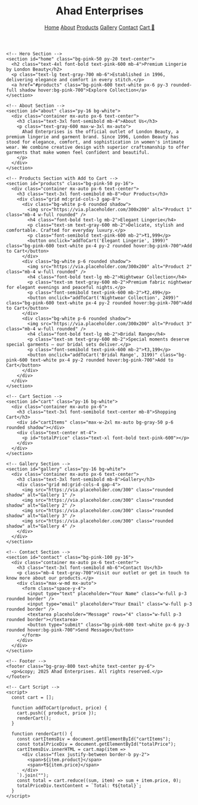 
<html lang="en">
  <head>
    <meta charset="UTF-8" />
    <meta name="viewport" content="width=device-width, initial-scale=1.0" />
    <title>Ahad Enterprises | London Beauty</title>
    <script src="https://cdn.tailwindcss.com"></script>
  </head>
  <body class="font-sans text-gray-800">
    <!-- Header -->
    <header class="bg-white shadow-md">
      <div class="container mx-auto px-6 py-4 flex justify-between items-center">
        <h1 class="text-2xl font-bold text-pink-600">Ahad Enterprises</h1>
        <nav class="space-x-6">
          <a href="#home" class="hover:text-pink-500">Home</a>
          <a href="#about" class="hover:text-pink-500">About</a>
          <a href="#products" class="hover:text-pink-500">Products</a>
          <a href="#gallery" class="hover:text-pink-500">Gallery</a>
          <a href="#contact" class="hover:text-pink-500">Contact</a>
          <a href="#cart" class="hover:text-pink-500">Cart 🛒</a>
        </nav>
      </div>
    </header>

    <!-- Hero Section -->
    <section id="home" class="bg-pink-50 py-20 text-center">
      <h2 class="text-4xl font-bold text-pink-600 mb-4">Premium Lingerie by London Beauty</h2>
      <p class="text-lg text-gray-700 mb-6">Established in 1996, delivering elegance and comfort in every stitch.</p>
      <a href="#products" class="bg-pink-600 text-white px-6 py-3 rounded-full shadow hover:bg-pink-700">Explore Collection</a>
    </section>

    <!-- About Section -->
    <section id="about" class="py-16 bg-white">
      <div class="container mx-auto px-6 text-center">
        <h3 class="text-3xl font-semibold mb-4">About Us</h3>
        <p class="text-gray-600 max-w-3xl mx-auto">
          Ahad Enterprises is the official outlet of London Beauty, a premium lingerie and garment brand. Since 1996, London Beauty has stood for elegance, comfort, and sophistication in women's intimate wear. We combine creative design with superior craftsmanship to offer garments that make women feel confident and beautiful.
        </p>
      </div>
    </section>

    <!-- Products Section with Add to Cart -->
    <section id="products" class="bg-pink-50 py-16">
      <div class="container mx-auto px-6 text-center">
        <h3 class="text-3xl font-semibold mb-8">Our Products</h3>
        <div class="grid md:grid-cols-3 gap-8">
          <div class="bg-white p-6 rounded shadow">
            <img src="https://via.placeholder.com/300x200" alt="Product 1" class="mb-4 w-full rounded" />
            <h4 class="font-bold text-lg mb-2">Elegant Lingerie</h4>
            <p class="text-sm text-gray-600 mb-2">Delicate, stylish and comfortable. Crafted for everyday luxury.</p>
            <p class="font-semibold text-pink-600 mb-2">₹1,999</p>
            <button onclick="addToCart('Elegant Lingerie', 1999)" class="bg-pink-600 text-white px-4 py-2 rounded hover:bg-pink-700">Add to Cart</button>
          </div>
          <div class="bg-white p-6 rounded shadow">
            <img src="https://via.placeholder.com/300x200" alt="Product 2" class="mb-4 w-full rounded" />
            <h4 class="font-bold text-lg mb-2">Nightwear Collection</h4>
            <p class="text-sm text-gray-600 mb-2">Premium fabric nightwear for elegant evenings and peaceful nights.</p>
            <p class="font-semibold text-pink-600 mb-2">₹2,499</p>
            <button onclick="addToCart('Nightwear Collection', 2499)" class="bg-pink-600 text-white px-4 py-2 rounded hover:bg-pink-700">Add to Cart</button>
          </div>
          <div class="bg-white p-6 rounded shadow">
            <img src="https://via.placeholder.com/300x200" alt="Product 3" class="mb-4 w-full rounded" />
            <h4 class="font-bold text-lg mb-2">Bridal Range</h4>
            <p class="text-sm text-gray-600 mb-2">Special moments deserve special garments — our bridal sets deliver.</p>
            <p class="font-semibold text-pink-600 mb-2">₹3,199</p>
            <button onclick="addToCart('Bridal Range', 3199)" class="bg-pink-600 text-white px-4 py-2 rounded hover:bg-pink-700">Add to Cart</button>
          </div>
        </div>
      </div>
    </section>

    <!-- Cart Section -->
    <section id="cart" class="py-16 bg-white">
      <div class="container mx-auto px-6">
        <h3 class="text-3xl font-semibold text-center mb-8">Shopping Cart</h3>
        <div id="cartItems" class="max-w-2xl mx-auto bg-gray-50 p-6 rounded shadow"></div>
        <div class="text-center mt-4">
          <p id="totalPrice" class="text-xl font-bold text-pink-600"></p>
        </div>
      </div>
    </section>

    <!-- Gallery Section -->
    <section id="gallery" class="py-16 bg-white">
      <div class="container mx-auto px-6 text-center">
        <h3 class="text-3xl font-semibold mb-8">Gallery</h3>
        <div class="grid md:grid-cols-4 gap-4">
          <img src="https://via.placeholder.com/300" class="rounded shadow" alt="Gallery 1" />
          <img src="https://via.placeholder.com/300" class="rounded shadow" alt="Gallery 2" />
          <img src="https://via.placeholder.com/300" class="rounded shadow" alt="Gallery 3" />
          <img src="https://via.placeholder.com/300" class="rounded shadow" alt="Gallery 4" />
        </div>
      </div>
    </section>

    <!-- Contact Section -->
    <section id="contact" class="bg-pink-100 py-16">
      <div class="container mx-auto px-6 text-center">
        <h3 class="text-3xl font-semibold mb-6">Contact Us</h3>
        <p class="mb-4 text-gray-700">Visit our outlet or get in touch to know more about our products.</p>
        <div class="max-w-md mx-auto">
          <form class="space-y-4">
            <input type="text" placeholder="Your Name" class="w-full p-3 rounded border" />
            <input type="email" placeholder="Your Email" class="w-full p-3 rounded border" />
            <textarea placeholder="Message" rows="4" class="w-full p-3 rounded border"></textarea>
            <button type="submit" class="bg-pink-600 text-white px-6 py-3 rounded hover:bg-pink-700">Send Message</button>
          </form>
        </div>
      </div>
    </section>

    <!-- Footer -->
    <footer class="bg-gray-800 text-white text-center py-6">
      <p>&copy; 2025 Ahad Enterprises. All rights reserved.</p>
    </footer>

    <!-- Cart Script -->
    <script>
      const cart = [];

      function addToCart(product, price) {
        cart.push({ product, price });
        renderCart();
      }

      function renderCart() {
        const cartItemsDiv = document.getElementById("cartItems");
        const totalPriceDiv = document.getElementById("totalPrice");
        cartItemsDiv.innerHTML = cart.map(item => `
          <div class="flex justify-between border-b py-2">
            <span>${item.product}</span>
            <span>₹${item.price}</span>
          </div>
        `).join("");
        const total = cart.reduce((sum, item) => sum + item.price, 0);
        totalPriceDiv.textContent = `Total: ₹${total}`;
      }
    </script>
  </body>
</html>
